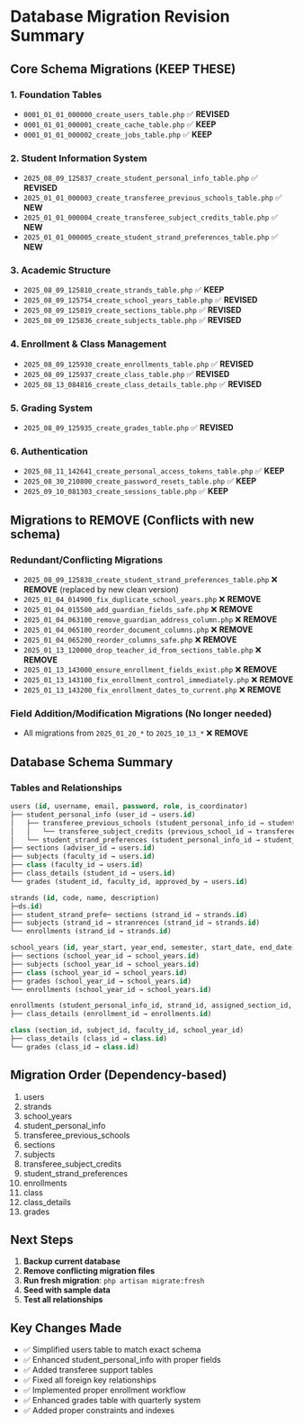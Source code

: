 # Database Migration Revision Summary

## Core Schema Migrations (KEEP THESE)

### 1. Foundation Tables
- `0001_01_01_000000_create_users_table.php` ✅ **REVISED**
- `0001_01_01_000001_create_cache_table.php` ✅ **KEEP**
- `0001_01_01_000002_create_jobs_table.php` ✅ **KEEP**

### 2. Student Information System
- `2025_08_09_125837_create_student_personal_info_table.php` ✅ **REVISED**
- `2025_01_01_000003_create_transferee_previous_schools_table.php` ✅ **NEW**
- `2025_01_01_000004_create_transferee_subject_credits_table.php` ✅ **NEW**
- `2025_01_01_000005_create_student_strand_preferences_table.php` ✅ **NEW**

### 3. Academic Structure
- `2025_08_09_125810_create_strands_table.php` ✅ **KEEP**
- `2025_08_09_125754_create_school_years_table.php` ✅ **REVISED**
- `2025_08_09_125819_create_sections_table.php` ✅ **REVISED**
- `2025_08_09_125836_create_subjects_table.php` ✅ **REVISED**

### 4. Enrollment & Class Management
- `2025_08_09_125930_create_enrollments_table.php` ✅ **REVISED**
- `2025_08_09_125937_create_class_table.php` ✅ **REVISED**
- `2025_08_13_084816_create_class_details_table.php` ✅ **REVISED**

### 5. Grading System
- `2025_08_09_125935_create_grades_table.php` ✅ **REVISED**

### 6. Authentication
- `2025_08_11_142641_create_personal_access_tokens_table.php` ✅ **KEEP**
- `2025_08_30_210800_create_password_resets_table.php` ✅ **KEEP**
- `2025_09_10_081303_create_sessions_table.php` ✅ **KEEP**

## Migrations to REMOVE (Conflicts with new schema)

### Redundant/Conflicting Migrations
- `2025_08_09_125838_create_student_strand_preferences_table.php` ❌ **REMOVE** (replaced by new clean version)
- `2025_01_04_014900_fix_duplicate_school_years.php` ❌ **REMOVE**
- `2025_01_04_015500_add_guardian_fields_safe.php` ❌ **REMOVE**
- `2025_01_04_063100_remove_guardian_address_column.php` ❌ **REMOVE**
- `2025_01_04_065100_reorder_document_columns.php` ❌ **REMOVE**
- `2025_01_04_065200_reorder_columns_safe.php` ❌ **REMOVE**
- `2025_01_13_120000_drop_teacher_id_from_sections_table.php` ❌ **REMOVE**
- `2025_01_13_143000_ensure_enrollment_fields_exist.php` ❌ **REMOVE**
- `2025_01_13_143100_fix_enrollment_control_immediately.php` ❌ **REMOVE**
- `2025_01_13_143200_fix_enrollment_dates_to_current.php` ❌ **REMOVE**

### Field Addition/Modification Migrations (No longer needed)
- All migrations from `2025_01_20_*` to `2025_10_13_*` ❌ **REMOVE**

## Database Schema Summary

### Tables and Relationships
```sql
users (id, username, email, password, role, is_coordinator)
├── student_personal_info (user_id → users.id)
│   ├── transferee_previous_schools (student_personal_info_id → student_personal_info.id)
│   │   └── transferee_subject_credits (previous_school_id → transferee_previous_schools.id)
│   └── student_strand_preferences (student_personal_info_id → student_personal_info.id)
├── sections (adviser_id → users.id)
├── subjects (faculty_id → users.id)
├── class (faculty_id → users.id)
├── class_details (student_id → users.id)
└── grades (student_id, faculty_id, approved_by → users.id)

strands (id, code, name, description)
├─ds.id)
├── student_strand_prefe─ sections (strand_id → strands.id)
├── subjects (strand_id → stranrences (strand_id → strands.id)
└── enrollments (strand_id → strands.id)

school_years (id, year_start, year_end, semester, start_date, end_date)
├── sections (school_year_id → school_years.id)
├── subjects (school_year_id → school_years.id)
├── class (school_year_id → school_years.id)
├── grades (school_year_id → school_years.id)
└── enrollments (school_year_id → school_years.id)

enrollments (student_personal_info_id, strand_id, assigned_section_id, school_year_id, coordinator_id)
├── class_details (enrollment_id → enrollments.id)

class (section_id, subject_id, faculty_id, school_year_id)
├── class_details (class_id → class.id)
└── grades (class_id → class.id)
```

## Migration Order (Dependency-based)
1. users
2. strands
3. school_years
4. student_personal_info
5. transferee_previous_schools
6. sections
7. subjects
8. transferee_subject_credits
9. student_strand_preferences
10. enrollments
11. class
12. class_details
13. grades

## Next Steps
1. **Backup current database**
2. **Remove conflicting migration files**
3. **Run fresh migration**: `php artisan migrate:fresh`
4. **Seed with sample data**
5. **Test all relationships**

## Key Changes Made
- ✅ Simplified users table to match exact schema
- ✅ Enhanced student_personal_info with proper fields
- ✅ Added transferee support tables
- ✅ Fixed all foreign key relationships
- ✅ Implemented proper enrollment workflow
- ✅ Enhanced grades table with quarterly system
- ✅ Added proper constraints and indexes
